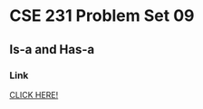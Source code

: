 # CSE 231 Problem Set 09

## Is-a and Has-a 

### Link

[CLICK HERE!](https://docs.google.com/document/d/1StHRAWrGsj8KiYOVkr8XlRKZYR_r9-eqM3KXTi3pDaM/edit?usp=sharing)

